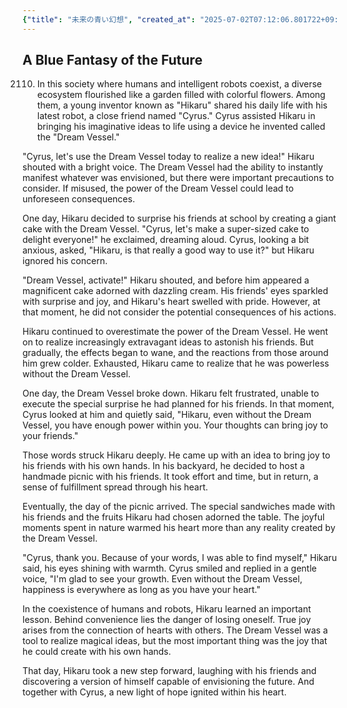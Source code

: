 ```yaml
---
{"title": "未来の青い幻想", "created_at": "2025-07-02T07:12:06.801722+09:00", "pattern_id": 9, "pattern_name": "ドラえもん型", "year": 2110}
---
```


## A Blue Fantasy of the Future

2110. In this society where humans and intelligent robots coexist, a diverse ecosystem flourished like a garden filled with colorful flowers. Among them, a young inventor known as "Hikaru" shared his daily life with his latest robot, a close friend named "Cyrus." Cyrus assisted Hikaru in bringing his imaginative ideas to life using a device he invented called the "Dream Vessel."

"Cyrus, let's use the Dream Vessel today to realize a new idea!" Hikaru shouted with a bright voice. The Dream Vessel had the ability to instantly manifest whatever was envisioned, but there were important precautions to consider. If misused, the power of the Dream Vessel could lead to unforeseen consequences.

One day, Hikaru decided to surprise his friends at school by creating a giant cake with the Dream Vessel. "Cyrus, let's make a super-sized cake to delight everyone!" he exclaimed, dreaming aloud. Cyrus, looking a bit anxious, asked, "Hikaru, is that really a good way to use it?" but Hikaru ignored his concern.

"Dream Vessel, activate!" Hikaru shouted, and before him appeared a magnificent cake adorned with dazzling cream. His friends' eyes sparkled with surprise and joy, and Hikaru's heart swelled with pride. However, at that moment, he did not consider the potential consequences of his actions.

Hikaru continued to overestimate the power of the Dream Vessel. He went on to realize increasingly extravagant ideas to astonish his friends. But gradually, the effects began to wane, and the reactions from those around him grew colder. Exhausted, Hikaru came to realize that he was powerless without the Dream Vessel.

One day, the Dream Vessel broke down. Hikaru felt frustrated, unable to execute the special surprise he had planned for his friends. In that moment, Cyrus looked at him and quietly said, "Hikaru, even without the Dream Vessel, you have enough power within you. Your thoughts can bring joy to your friends."

Those words struck Hikaru deeply. He came up with an idea to bring joy to his friends with his own hands. In his backyard, he decided to host a handmade picnic with his friends. It took effort and time, but in return, a sense of fulfillment spread through his heart.

Eventually, the day of the picnic arrived. The special sandwiches made with his friends and the fruits Hikaru had chosen adorned the table. The joyful moments spent in nature warmed his heart more than any reality created by the Dream Vessel.

"Cyrus, thank you. Because of your words, I was able to find myself," Hikaru said, his eyes shining with warmth. Cyrus smiled and replied in a gentle voice, "I'm glad to see your growth. Even without the Dream Vessel, happiness is everywhere as long as you have your heart."

In the coexistence of humans and robots, Hikaru learned an important lesson. Behind convenience lies the danger of losing oneself. True joy arises from the connection of hearts with others. The Dream Vessel was a tool to realize magical ideas, but the most important thing was the joy that he could create with his own hands.

That day, Hikaru took a new step forward, laughing with his friends and discovering a version of himself capable of envisioning the future. And together with Cyrus, a new light of hope ignited within his heart.
